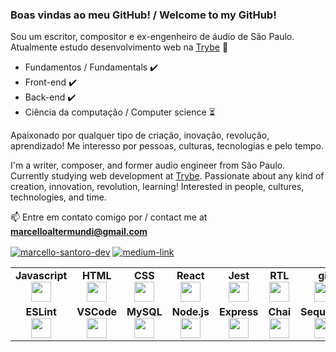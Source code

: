 ### Boas vindas ao meu GitHub! / Welcome to my GitHub!

Sou um escritor, compositor e ex-engenheiro de áudio de São Paulo.<br>Atualmente estudo desenvolvimento web na [Trybe](https://www.betrybe.com) 🚀

- Fundamentos / Fundamentals ✔️
- Front-end ✔️
- Back-end ✔️
- Ciência da computação / Computer science ⏳

Apaixonado por qualquer tipo de criação, inovação, revolução, aprendizado! Me interesso por pessoas, culturas, tecnologias e pelo tempo.

I'm a writer, composer, and former audio engineer from São Paulo.<br>Currently studying web development at [Trybe](https://www.betrybe.com).
Passionate about any kind of creation, innovation, revolution, learning! Interested in people, cultures, technologies, and time.

📫 Entre em contato comigo por / contact me at **marcelloaltermundi@gmail.com**

<p align="left">
<a href="https://linkedin.com/in/marcello-santoro-dev" target="blank"><img align="center" src="https://img.shields.io/badge/LinkedIn-0077B5?style=for-the-badge&logo=linkedin&logoColor=white" alt="marcello-santoro-dev" /></a>
<a href="https://marcellosonoro.medium.com/" target="_blank"><img align="center" src="https://img.shields.io/badge/Medium-12100E?style=for-the-badge&logo=medium&logoColor=white" alt="medium-link"  /></a>
</p>

<table width="320px">
    <tbody>
        <tr valign="top">
            <td width="80px" align="center">
            <span><strong>Javascript</strong></span><br>
            <img height="32px" src="https://upload.vectorlogo.zone/logos/javascript/images/239ec8a4-163e-4792-83b6-3f6d96911757.svg">
            </td>
            <td width="80px" align="center">
            <span><strong>HTML</strong></span><br>
            <img height="32" src="https://cdn.jsdelivr.net/gh/devicons/devicon/icons/html5/html5-original.svg">
            </td>
            <td width="80px" align="center">
            <span><strong>CSS</strong></span><br>
            <img height="32px" src="https://cdn.jsdelivr.net/gh/devicons/devicon/icons/css3/css3-original.svg">
            </td>
            <td width="80px" align="center">
            <span><strong>React</strong></span><br>
            <img height="32px" src="https://cdn.jsdelivr.net/gh/devicons/devicon/icons/react/react-original.svg">
            </td>
            <td width="80px" align="center">
            <span><strong>Jest</strong></span><br>
            <img height="32px" src="https://www.vectorlogo.zone/logos/jestjsio/jestjsio-icon.svg">
            <td width="80px" align="center">
            <span><strong>RTL</strong></span><br>
            <img height="32" src="https://testing-library.com/img/octopus-128x128.png">
            </td>
            <td width="80px" align="center">
            <span><strong>git</strong></span><br>
            <img height="32px" src="https://cdn.jsdelivr.net/gh/devicons/devicon/icons/git/git-plain.svg">
            </td>
            <td width="80px" align="center">
            <span><strong>GitHub</strong></span><br>
            <img height="32px" src="https://www.vectorlogo.zone/logos/github/github-tile.svg">
            </td>
            <td width="80px" align="center">
            <span><strong>Redux</strong></span><br>
            <img height="32" src="https://cdn.worldvectorlogo.com/logos/redux.svg">
            </td>
            <td width="80px" align="center">
            <span><strong>Figma</strong></span><br>
            <img height="32px" src="https://www.vectorlogo.zone/logos/figma/figma-icon.svg">
            </td>
        </tr>
        <tr valign="top">
            <td width="80px" align="center">
            <span><strong>ESLint</strong></span><br>
            <img height="32px" src="https://www.vectorlogo.zone/logos/eslint/eslint-icon.svg">
            </td>
            <td width="80px" align="center">
            <span><strong>VSCode</strong></span><br>
            <img height="32px" src="https://www.vectorlogo.zone/logos/visualstudio_code/visualstudio_code-icon.svg">
            </td>
             <td width="80px" align="center">
                 <span><strong>MySQL</strong><span><br>
            <img height="32pc" src="https://www.vectorlogo.zone/logos/mysql/mysql-icon.svg">
            </td>
            </td>
             <td width="80px" align="center">
                 <span><strong>Node.js</strong><span><br>
            <img height="32pc" src="https://www.vectorlogo.zone/logos/nodejs/nodejs-icon.svg">
            </td>
            <td width="80px" align="center">
                 <span><strong>Express</strong><span><br>
            <img height="32pc" src="https://www.vectorlogo.zone/logos/expressjs/expressjs-icon.svg">
            </td>
                      <td width="80px" align="center">
                 <span><strong>Chai</strong><span><br>
            <img height="32pc" src="https://www.vectorlogo.zone/logos/chaijs/chaijs-icon.svg">
            </td>
             <td width="80px" align="center">
                 <span><strong>Sequelize</strong><span><br>
            <img height="32pc" src="https://www.vectorlogo.zone/logos/sequelizejs/sequelizejs-icon.svg">
            </td>
            </td>
             <td width="80px" align="center">
                 <span><strong>TypeScript</strong><span><br>
            <img height="32pc" src="https://www.vectorlogo.zone/logos/typescriptlang/typescriptlang-icon.svg">
            </td>
            </td>
             <td width="80px" align="center">
                 <span><strong>JSON</strong><span><br>
            <img height="32pc" src="https://www.vectorlogo.zone/logos/json/json-icon.svg">
            </td>
            <td width="80px" align="center">
                 <span><strong>MongoDB</strong><span><br>
            <img height="32pc" src="https://www.vectorlogo.zone/logos/mongodb/mongodb-icon.svg">
            </td>
        </tr>
    </tbody>
</table>

